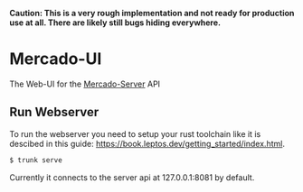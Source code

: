 **Caution: This is a very rough implementation and not ready for production use at all.
There are likely still bugs hiding everywhere.**

# Mercado-UI

The Web-UI for the [Mercado-Server](https://github.com/HaosGames/mercado) API

## Run Webserver

To run the webserver you need to setup your rust toolchain
like it is descibed in this guide: https://book.leptos.dev/getting_started/index.html.

```bash
$ trunk serve
```

Currently it connects to the server api at 127.0.0.1:8081 by default.
